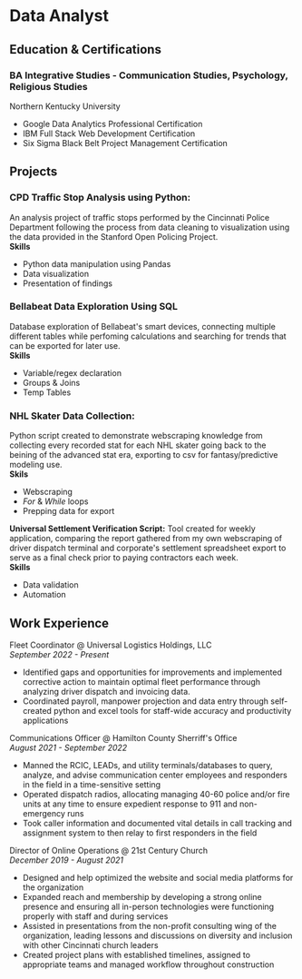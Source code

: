 # Data Analyst

## Education & Certifications
### BA Integrative Studies - Communication Studies, Psychology, Religious Studies
Northern Kentucky University
* Google Data Analytics Professional Certification
* IBM Full Stack Web Development Certification
* Six Sigma Black Belt Project Management Certification

## Projects
### CPD Traffic Stop Analysis using Python:
An analysis project of traffic stops performed by the Cincinnati Police Department following the process from data cleaning to visualization using the data provided in the Stanford Open Policing Project. <br/>
**Skills**
* Python data manipulation using Pandas
* Data visualization
* Presentation of findings

### Bellabeat Data Exploration Using SQL
Database exploration of Bellabeat's smart devices, connecting multiple different tables while perfoming calculations and searching for trends that can be exported for later use.<br/>
**Skills**
* Variable/regex declaration
* Groups & Joins
* Temp Tables

### NHL Skater Data Collection:
Python script created to demonstrate webscraping knowledge from collecting every recorded stat for each NHL skater going back to the beining of the advanced stat era, exporting to csv for fantasy/predictive modeling use.<br/>
**Skils**
* Webscraping
* *For* & *While* loops
* Prepping data for export

**Universal Settlement Verification Script:**
Tool created for weekly application, comparing the report gathered from my own webscraping of driver dispatch terminal and corporate's settlement spreadsheet export to serve as a final check prior to paying contractors each week.<br/>
**Skills**
* Data validation
* Automation

## Work Experience
Fleet Coordinator @ Universal Logistics Holdings, LLC<br/>
*September 2022 - Present*
* Identified gaps and opportunities for improvements and implemented corrective
action to maintain optimal fleet performance through analyzing driver dispatch and invoicing data.
* Coordinated payroll, manpower projection and data entry through self-created python and excel tools for staff-wide accuracy and productivity applications

Communications Officer @ Hamilton County Sherriff's Office<br/>
*August 2021 - September 2022*
* Manned the RCIC, LEADs, and utility terminals/databases to query, analyze, and advise communication center employees and responders in the field in a time-sensitive setting
* Operated dispatch radios, allocating managing 40-60 police and/or fire units at any time to ensure expedient response to 911 and non-emergency runs
* Took caller information and documented vital details in call tracking and assignment system to then relay to first responders in the field

Director of Online Operations @ 21st Century Church<br/>
*December 2019 - August 2021*
* Designed and help optimized the website and social media platforms for the organization
* Expanded reach and membership by developing a strong online presence and ensuring all in-person technologies were functioning properly with staff and during services
* Assisted in presentations from the non-profit consulting wing of the organization, leading lessons and discussions on diversity and inclusion with other Cincinnati church leaders
* Created project plans with established timelines, assigned to appropriate teams and managed workflow throughout construction
